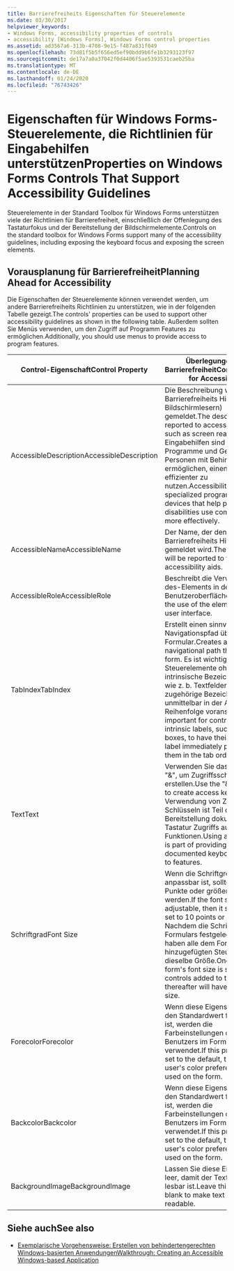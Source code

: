 ```yaml
---
title: Barrierefreiheits Eigenschaften für Steuerelemente
ms.date: 03/30/2017
helpviewer_keywords:
- Windows Forms, accessibility properties of controls
- accessibility [Windows Forms], Windows Forms control properties
ms.assetid: ad3567a6-313b-4708-9e15-f487a831f049
ms.openlocfilehash: 73d81f5b5f656ed5ef90bdd9b6fe1b3293123f97
ms.sourcegitcommit: de17a7a0a37042f0d4406f5ae5393531caeb25ba
ms.translationtype: MT
ms.contentlocale: de-DE
ms.lasthandoff: 01/24/2020
ms.locfileid: "76743426"
---
```

# <a name="properties-on-windows-forms-controls-that-support-accessibility-guidelines"></a><span data-ttu-id="62a08-102">Eigenschaften für Windows Forms-Steuerelemente, die Richtlinien für Eingabehilfen unterstützen</span><span class="sxs-lookup"><span data-stu-id="62a08-102">Properties on Windows Forms Controls That Support Accessibility Guidelines</span></span>
<span data-ttu-id="62a08-103">Steuerelemente in der Standard Toolbox für Windows Forms unterstützen viele der Richtlinien für Barrierefreiheit, einschließlich der Offenlegung des Tastaturfokus und der Bereitstellung der Bildschirmelemente.</span><span class="sxs-lookup"><span data-stu-id="62a08-103">Controls on the standard toolbox for Windows Forms support many of the accessibility guidelines, including exposing the keyboard focus and exposing the screen elements.</span></span>  
  
## <a name="planning-ahead-for-accessibility"></a><span data-ttu-id="62a08-104">Vorausplanung für Barrierefreiheit</span><span class="sxs-lookup"><span data-stu-id="62a08-104">Planning Ahead for Accessibility</span></span>  
 <span data-ttu-id="62a08-105">Die Eigenschaften der Steuerelemente können verwendet werden, um andere Barrierefreiheits Richtlinien zu unterstützen, wie in der folgenden Tabelle gezeigt.</span><span class="sxs-lookup"><span data-stu-id="62a08-105">The controls' properties can be used to support other accessibility guidelines as shown in the following table.</span></span> <span data-ttu-id="62a08-106">Außerdem sollten Sie Menüs verwenden, um den Zugriff auf Programm Features zu ermöglichen.</span><span class="sxs-lookup"><span data-stu-id="62a08-106">Additionally, you should use menus to provide access to program features.</span></span>  
  
|<span data-ttu-id="62a08-107">Control-Eigenschaft</span><span class="sxs-lookup"><span data-stu-id="62a08-107">Control Property</span></span>|<span data-ttu-id="62a08-108">Überlegungen zur Barrierefreiheit</span><span class="sxs-lookup"><span data-stu-id="62a08-108">Considerations for Accessibility</span></span>|  
|----------------------|--------------------------------------|  
|<span data-ttu-id="62a08-109">AccessibleDescription</span><span class="sxs-lookup"><span data-stu-id="62a08-109">AccessibleDescription</span></span>|<span data-ttu-id="62a08-110">Die Beschreibung wird den Barrierefreiheits Hilfen (z. b. Bildschirmlesern) gemeldet.</span><span class="sxs-lookup"><span data-stu-id="62a08-110">The description is reported to accessibility aids such as screen readers.</span></span> <span data-ttu-id="62a08-111">Eingabehilfen sind spezielle Programme und Geräte, die es Personen mit Behinderungen ermöglichen, einen Computer effizienter zu nutzen.</span><span class="sxs-lookup"><span data-stu-id="62a08-111">Accessibility aids are specialized programs and devices that help people with disabilities use computers more effectively.</span></span>|  
|<span data-ttu-id="62a08-112">AccessibleName</span><span class="sxs-lookup"><span data-stu-id="62a08-112">AccessibleName</span></span>|<span data-ttu-id="62a08-113">Der Name, der den Barrierefreiheits Hilfen gemeldet wird.</span><span class="sxs-lookup"><span data-stu-id="62a08-113">The name that will be reported to the accessibility aids.</span></span>|  
|<span data-ttu-id="62a08-114">AccessibleRole</span><span class="sxs-lookup"><span data-stu-id="62a08-114">AccessibleRole</span></span>|<span data-ttu-id="62a08-115">Beschreibt die Verwendung des-Elements in der Benutzeroberfläche.</span><span class="sxs-lookup"><span data-stu-id="62a08-115">Describes the use of the element in the user interface.</span></span>|  
|<span data-ttu-id="62a08-116">TabIndex</span><span class="sxs-lookup"><span data-stu-id="62a08-116">TabIndex</span></span>|<span data-ttu-id="62a08-117">Erstellt einen sinnvollen Navigationspfad über das Formular.</span><span class="sxs-lookup"><span data-stu-id="62a08-117">Creates a sensible navigational path through the form.</span></span> <span data-ttu-id="62a08-118">Es ist wichtig, dass Steuerelemente ohne intrinsische Bezeichnungen, wie z. b. Textfelder, ihre zugehörige Bezeichnung unmittelbar in der Aktivier Reihenfolge voranstellen.</span><span class="sxs-lookup"><span data-stu-id="62a08-118">It is important for controls without intrinsic labels, such as text boxes, to have their associated label immediately precede them in the tab order.</span></span>|  
|<span data-ttu-id="62a08-119">Text</span><span class="sxs-lookup"><span data-stu-id="62a08-119">Text</span></span>|<span data-ttu-id="62a08-120">Verwenden Sie das Zeichen "&", um Zugriffsschlüssel zu erstellen.</span><span class="sxs-lookup"><span data-stu-id="62a08-120">Use the "&" character to create access keys.</span></span> <span data-ttu-id="62a08-121">Die Verwendung von Zugriffs Schlüsseln ist Teil der Bereitstellung dokumentierten Tastatur Zugriffs auf Funktionen.</span><span class="sxs-lookup"><span data-stu-id="62a08-121">Using access keys is part of providing documented keyboard access to features.</span></span>|  
|<span data-ttu-id="62a08-122">Schriftgrad</span><span class="sxs-lookup"><span data-stu-id="62a08-122">Font Size</span></span>|<span data-ttu-id="62a08-123">Wenn die Schriftgröße nicht anpassbar ist, sollte Sie auf 10 Punkte oder größer festgelegt werden.</span><span class="sxs-lookup"><span data-stu-id="62a08-123">If the font size is not adjustable, then it should be set to 10 points or larger.</span></span> <span data-ttu-id="62a08-124">Nachdem die Schriftgröße des Formulars festgelegt wurde, haben alle dem Formular hinzugefügten Steuerelemente dieselbe Größe.</span><span class="sxs-lookup"><span data-stu-id="62a08-124">Once the form's font size is set, all the controls added to the form thereafter will have the same size.</span></span>|  
|<span data-ttu-id="62a08-125">Forecolor</span><span class="sxs-lookup"><span data-stu-id="62a08-125">Forecolor</span></span>|<span data-ttu-id="62a08-126">Wenn diese Eigenschaft auf den Standardwert festgelegt ist, werden die Farbeinstellungen des Benutzers im Formular verwendet.</span><span class="sxs-lookup"><span data-stu-id="62a08-126">If this property is set to the default, then the user's color preferences will be used on the form.</span></span>|  
|<span data-ttu-id="62a08-127">Backcolor</span><span class="sxs-lookup"><span data-stu-id="62a08-127">Backcolor</span></span>|<span data-ttu-id="62a08-128">Wenn diese Eigenschaft auf den Standardwert festgelegt ist, werden die Farbeinstellungen des Benutzers im Formular verwendet.</span><span class="sxs-lookup"><span data-stu-id="62a08-128">If this property is set to the default, then the user's color preferences will be used on the form.</span></span>|  
|<span data-ttu-id="62a08-129">BackgroundImage</span><span class="sxs-lookup"><span data-stu-id="62a08-129">BackgroundImage</span></span>|<span data-ttu-id="62a08-130">Lassen Sie diese Eigenschaft leer, damit der Text besser lesbar ist.</span><span class="sxs-lookup"><span data-stu-id="62a08-130">Leave this property blank to make text more readable.</span></span>|  
  
## <a name="see-also"></a><span data-ttu-id="62a08-131">Siehe auch</span><span class="sxs-lookup"><span data-stu-id="62a08-131">See also</span></span>

- [<span data-ttu-id="62a08-132">Exemplarische Vorgehensweise: Erstellen von behindertengerechten Windows-basierten Anwendungen</span><span class="sxs-lookup"><span data-stu-id="62a08-132">Walkthrough: Creating an Accessible Windows-based Application</span></span>](walkthrough-creating-an-accessible-windows-based-application.md)
